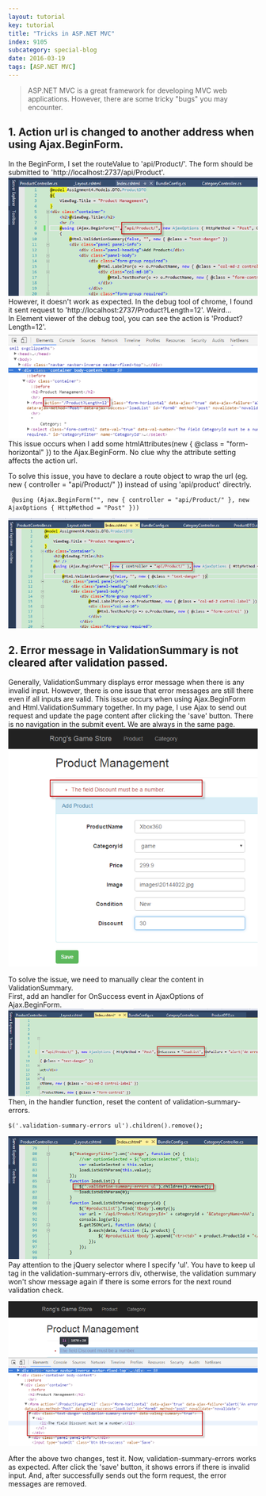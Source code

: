 ```yaml
---
layout: tutorial
key: tutorial
title: "Tricks in ASP.NET MVC"
index: 9105
subcategory: special-blog
date: 2016-03-19
tags: [ASP.NET MVC]
---
```


> ASP.NET MVC is a great framework for developing MVC web applications. However, there are some tricky "bugs" you may encounter.

## 1. Action url is changed to another address when using Ajax.BeginForm.  
In the BeginForm, I set the routeValue to 'api/Product/'. The form should be submitted to 'http://localhost:2737/api/Product'.
![image1](/assets/images/blog/2016-03-19/image1.png)  
However, it doesn't work as expected. In the debug tool of chrome, I found it sent request to 'http://localhost:2737/Product?Length=12'. Weird...  
In Element viewer of the debug tool, you can see the action is 'Product?Length=12'.
![image2](/assets/images/blog/2016-03-19/image2.png)  
This issue occurs when I add some htmlAttributes(new { @class = "form-horizontal" }) to the Ajax.BeginForm. No clue why the attribute setting affects the action url.

To solve this issue, you have to declare a route object to wrap the url (eg. new { controller = "api/Product/" }) instead of using 'api/product' directrly.

```
 @using (Ajax.BeginForm("", new { controller = "api/Product/" }, new AjaxOptions { HttpMethod = "Post" }))
```
![image3](/assets/images/blog/2016-03-19/image3.png)  

## 2. Error message in ValidationSummary is not cleared after validation passed.  
Generally, ValidationSummary displays error message when there is any invalid input. However, there is one issue that error messages are still there even if all inputs are valid. This issue occurs when using Ajax.BeginForm and Html.ValidationSummary together. In my page, I use Ajax to send out request and update the page content after clicking the 'save' button. There is no navigation in the submit event. We are always in the same page.  
![image4](/assets/images/blog/2016-03-19/image4.png)

To solve the issue, we need to manually clear the content in ValidationSummary.  
First, add an handler for OnSuccess event in AjaxOptions of Ajax.BeginForm.
![image5](/assets/images/blog/2016-03-19/image5.png)
Then, in the handler function, reset the content of validation-summary-errors.

```
$('.validation-summary-errors ul').children().remove();
```

![image6](/assets/images/blog/2016-03-19/image6.png)  
Pay attention to the jQuery selector where I specify 'ul'. You have to keep ul tag in the validation-summary-errors div, otherwise, the validation summary won't show message again if there is some errors for the next round validation check.  

![image7](/assets/images/blog/2016-03-19/image7.png)  

After the above two changes, test it. Now, validation-summary-errors works as expected. After click the 'save' button, it shows errors if there is invalid input. And, after successfully sends out the form request, the error messages are removed.
